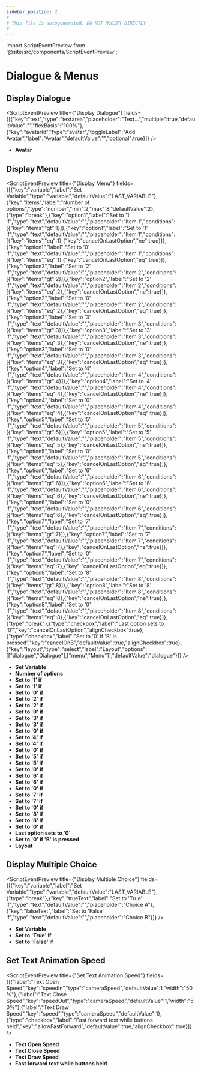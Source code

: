 ```yaml
---
sidebar_position: 2
#
# This file is autogenerated. DO NOT MODIFY DIRECTLY
#
---
```


import ScriptEventPreview from '@site/src/components/ScriptEventPreview';

# Dialogue & Menus

## Display Dialogue
<ScriptEventPreview title={"Display Dialogue"} fields={[{"key":"text","type":"textarea","placeholder":"Text...","multiple":true,"defaultValue":"","flexBasis":"100%"},{"key":"avatarId","type":"avatar","toggleLabel":"Add Avatar","label":"Avatar","defaultValue":"","optional":true}]} />

- **Avatar**  

## Display Menu
<ScriptEventPreview title={"Display Menu"} fields={[{"key":"variable","label":"Set Variable","type":"variable","defaultValue":"LAST_VARIABLE"},{"key":"items","label":"Number of options","type":"number","min":2,"max":8,"defaultValue":2},{"type":"break"},{"key":"option1","label":"Set to '1' if","type":"text","defaultValue":"","placeholder":"Item 1","conditions":[{"key":"items","gt":1}]},{"key":"option1","label":"Set to '1' if","type":"text","defaultValue":"","placeholder":"Item 1","conditions":[{"key":"items","eq":1},{"key":"cancelOnLastOption","ne":true}]},{"key":"option1","label":"Set to '0' if","type":"text","defaultValue":"","placeholder":"Item 1","conditions":[{"key":"items","eq":1},{"key":"cancelOnLastOption","eq":true}]},{"key":"option2","label":"Set to '2' if","type":"text","defaultValue":"","placeholder":"Item 2","conditions":[{"key":"items","gt":2}]},{"key":"option2","label":"Set to '2' if","type":"text","defaultValue":"","placeholder":"Item 2","conditions":[{"key":"items","eq":2},{"key":"cancelOnLastOption","ne":true}]},{"key":"option2","label":"Set to '0' if","type":"text","defaultValue":"","placeholder":"Item 2","conditions":[{"key":"items","eq":2},{"key":"cancelOnLastOption","eq":true}]},{"key":"option3","label":"Set to '3' if","type":"text","defaultValue":"","placeholder":"Item 3","conditions":[{"key":"items","gt":3}]},{"key":"option3","label":"Set to '3' if","type":"text","defaultValue":"","placeholder":"Item 3","conditions":[{"key":"items","eq":3},{"key":"cancelOnLastOption","ne":true}]},{"key":"option3","label":"Set to '0' if","type":"text","defaultValue":"","placeholder":"Item 3","conditions":[{"key":"items","eq":3},{"key":"cancelOnLastOption","eq":true}]},{"key":"option4","label":"Set to '4' if","type":"text","defaultValue":"","placeholder":"Item 4","conditions":[{"key":"items","gt":4}]},{"key":"option4","label":"Set to '4' if","type":"text","defaultValue":"","placeholder":"Item 4","conditions":[{"key":"items","eq":4},{"key":"cancelOnLastOption","ne":true}]},{"key":"option4","label":"Set to '0' if","type":"text","defaultValue":"","placeholder":"Item 4","conditions":[{"key":"items","eq":4},{"key":"cancelOnLastOption","eq":true}]},{"key":"option5","label":"Set to '5' if","type":"text","defaultValue":"","placeholder":"Item 5","conditions":[{"key":"items","gt":5}]},{"key":"option5","label":"Set to '5' if","type":"text","defaultValue":"","placeholder":"Item 5","conditions":[{"key":"items","eq":5},{"key":"cancelOnLastOption","ne":true}]},{"key":"option5","label":"Set to '0' if","type":"text","defaultValue":"","placeholder":"Item 5","conditions":[{"key":"items","eq":5},{"key":"cancelOnLastOption","eq":true}]},{"key":"option6","label":"Set to '6' if","type":"text","defaultValue":"","placeholder":"Item 6","conditions":[{"key":"items","gt":6}]},{"key":"option6","label":"Set to '6' if","type":"text","defaultValue":"","placeholder":"Item 6","conditions":[{"key":"items","eq":6},{"key":"cancelOnLastOption","ne":true}]},{"key":"option6","label":"Set to '0' if","type":"text","defaultValue":"","placeholder":"Item 6","conditions":[{"key":"items","eq":6},{"key":"cancelOnLastOption","eq":true}]},{"key":"option7","label":"Set to '7' if","type":"text","defaultValue":"","placeholder":"Item 7","conditions":[{"key":"items","gt":7}]},{"key":"option7","label":"Set to '7' if","type":"text","defaultValue":"","placeholder":"Item 7","conditions":[{"key":"items","eq":7},{"key":"cancelOnLastOption","ne":true}]},{"key":"option7","label":"Set to '0' if","type":"text","defaultValue":"","placeholder":"Item 7","conditions":[{"key":"items","eq":7},{"key":"cancelOnLastOption","eq":true}]},{"key":"option8","label":"Set to '8' if","type":"text","defaultValue":"","placeholder":"Item 8","conditions":[{"key":"items","gt":8}]},{"key":"option8","label":"Set to '8' if","type":"text","defaultValue":"","placeholder":"Item 8","conditions":[{"key":"items","eq":8},{"key":"cancelOnLastOption","ne":true}]},{"key":"option8","label":"Set to '0' if","type":"text","defaultValue":"","placeholder":"Item 8","conditions":[{"key":"items","eq":8},{"key":"cancelOnLastOption","eq":true}]},{"type":"break"},{"type":"checkbox","label":"Last option sets to '0'","key":"cancelOnLastOption","alignCheckbox":true},{"type":"checkbox","label":"Set to '0' if 'B' is pressed","key":"cancelOnB","defaultValue":true,"alignCheckbox":true},{"key":"layout","type":"select","label":"Layout","options":[["dialogue","Dialogue"],["menu","Menu"]],"defaultValue":"dialogue"}]} />

- **Set Variable**  
- **Number of options**  
- **Set to '1' if**  
- **Set to '1' if**  
- **Set to '0' if**  
- **Set to '2' if**  
- **Set to '2' if**  
- **Set to '0' if**  
- **Set to '3' if**  
- **Set to '3' if**  
- **Set to '0' if**  
- **Set to '4' if**  
- **Set to '4' if**  
- **Set to '0' if**  
- **Set to '5' if**  
- **Set to '5' if**  
- **Set to '0' if**  
- **Set to '6' if**  
- **Set to '6' if**  
- **Set to '0' if**  
- **Set to '7' if**  
- **Set to '7' if**  
- **Set to '0' if**  
- **Set to '8' if**  
- **Set to '8' if**  
- **Set to '0' if**  
- **Last option sets to '0'**  
- **Set to '0' if 'B' is pressed**  
- **Layout**  

## Display Multiple Choice
<ScriptEventPreview title={"Display Multiple Choice"} fields={[{"key":"variable","label":"Set Variable","type":"variable","defaultValue":"LAST_VARIABLE"},{"type":"break"},{"key":"trueText","label":"Set to 'True' if","type":"text","defaultValue":"","placeholder":"Choice A"},{"key":"falseText","label":"Set to 'False' if","type":"text","defaultValue":"","placeholder":"Choice B"}]} />

- **Set Variable**  
- **Set to 'True' if**  
- **Set to 'False' if**  

## Set Text Animation Speed
<ScriptEventPreview title={"Set Text Animation Speed"} fields={[{"label":"Text Open Speed","key":"speedIn","type":"cameraSpeed","defaultValue":1,"width":"50%"},{"label":"Text Close Speed","key":"speedOut","type":"cameraSpeed","defaultValue":1,"width":"50%"},{"label":"Text Draw Speed","key":"speed","type":"cameraSpeed","defaultValue":1},{"type":"checkbox","label":"Fast forward text while buttons held","key":"allowFastForward","defaultValue":true,"alignCheckbox":true}]} />

- **Text Open Speed**  
- **Text Close Speed**  
- **Text Draw Speed**  
- **Fast forward text while buttons held**  

